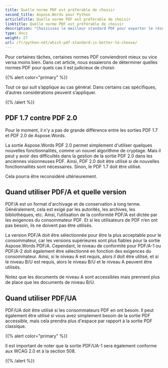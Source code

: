 ```yaml
---
title: Quelle norme PDF est préférable de choisir
second_title: Aspose.Words pour Python
articleTitle: Quelle norme PDF est préférable de choisir
linktitle: Quelle norme PDF est préférable de choisir
description: "Choisissez le meilleur standard PDF pour exporter le résultat de votre tâche de programmation en Python. Quelle norme PDF est la meilleure: PDF 1.7, PDF 2.0, PDF/A-1, PDF/A-2 ou PDF/UA."
type: docs
weight: 27
url: /fr/python-net/which-pdf-standard-is-better-to-choose/
---
```


Pour certaines tâches, certaines normes PDF conviendront mieux ou vice versa moins bien. Dans cet article, nous essaierons de déterminer quelles normes PDF pour quels cas il est judicieux de choisir.

{{% alert color="primary" %}}

Tout ce qui suit s’applique au cas général. Dans certains cas spécifiques, d’autres considérations peuvent s’appliquer.

{{% /alert %}}

## PDF 1.7 contre PDF 2.0

Pour le moment, il n'y a pas de grande différence entre les sorties PDF 1.7 et PDF 2.0 de Aspose.Words.

La sortie Aspose.Words PDF 2.0 permet simplement d'utiliser quelques nouvelles fonctionnalités, comme un nouvel algorithme de cryptage. Mais il peut y avoir des difficultés dans la gestion de la sortie PDF 2.0 dans les anciennes visionneuses PDF. Ainsi, PDF 2.0 doit être utilisé si de nouvelles fonctionnalités sont nécessaires. Sinon, le PDF 1.7 doit être utilisé.

Cela pourra être reconsidéré ultérieurement.

## Quand utiliser PDF/A et quelle version

PDF/A est un format d'archivage et de conservation à long terme. Généralement, cela est exigé par les autorités, les archives, les bibliothèques, etc. Ainsi, l’utilisation de la conformité PDF/A est dictée par les exigences du consommateur PDF. Et si les utilisateurs de PDF n’en ont pas besoin, ils ne doivent pas être utilisés.

La version PDF/A doit être sélectionnée pour être la plus acceptable pour le consommateur, car les versions supérieures sont plus fiables pour la sortie Aspose.Words PDF/A. Cependant, le niveau de conformité pour PDF/A-1 ou PDF/A-2 doit également être sélectionné en fonction des exigences du consommateur. Ainsi, si le niveau A est requis, alors il doit être utilisé, et si le niveau B/U est requis, alors le niveau B/U et le niveau A peuvent être utilisés.

Notez que les documents de niveau A sont accessibles mais prennent plus de place que les documents de niveau B/U.

## Quand utiliser PDF/UA

PDF/UA doit être utilisé si les consommateurs PDF en ont besoin. Il peut également être utilisé si vous avez simplement besoin de la sortie PDF accessible, mais cela prendra plus d'espace par rapport à la sortie PDF classique.

{{% alert color="primary" %}}

Il est important de noter que la sortie PDF/UA-1 sera également conforme aux WCAG 2.0 et à la section 508.

{{% /alert %}}